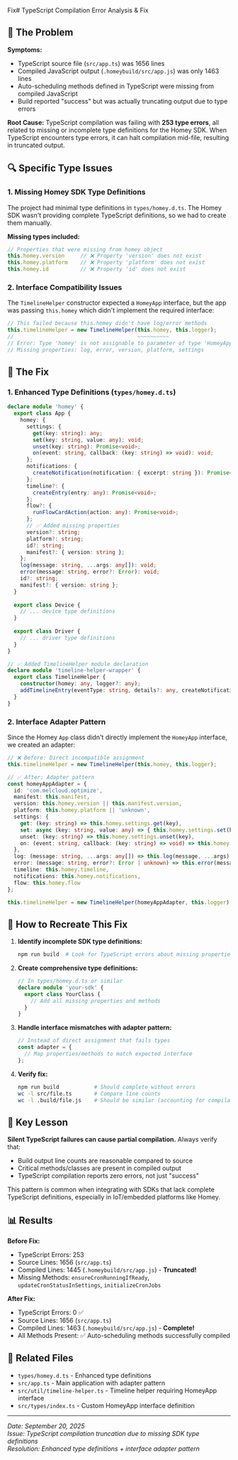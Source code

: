Fix# TypeScript Compilation Error Analysis & Fix

## 🐛 **The Problem**

**Symptoms:**
- TypeScript source file (`src/app.ts`) was 1656 lines
- Compiled JavaScript output (`.homeybuild/src/app.js`) was only 1463 lines
- Auto-scheduling methods defined in TypeScript were missing from compiled JavaScript
- Build reported "success" but was actually truncating output due to type errors

**Root Cause:**
TypeScript compilation was failing with **253 type errors**, all related to missing or incomplete type definitions for the Homey SDK. When TypeScript encounters type errors, it can halt compilation mid-file, resulting in truncated output.

## 🔍 **Specific Type Issues**

### 1. **Missing Homey SDK Type Definitions**
The project had minimal type definitions in `types/homey.d.ts`. The Homey SDK wasn't providing complete TypeScript definitions, so we had to create them manually.

**Missing types included:**
```typescript
// Properties that were missing from homey object
this.homey.version     // ❌ Property 'version' does not exist
this.homey.platform    // ❌ Property 'platform' does not exist  
this.homey.id          // ❌ Property 'id' does not exist
```

### 2. **Interface Compatibility Issues**
The `TimelineHelper` constructor expected a `HomeyApp` interface, but the app was passing `this.homey` which didn't implement the required interface:

```typescript
// This failed because this.homey didn't have log/error methods
this.timelineHelper = new TimelineHelper(this.homey, this.logger);
//                                       ~~~~~~~~~~
// Error: Type 'homey' is not assignable to parameter of type 'HomeyApp'
// Missing properties: log, error, version, platform, settings
```

## 🔧 **The Fix**

### 1. **Enhanced Type Definitions** (`types/homey.d.ts`)

```typescript
declare module 'homey' {
  export class App {
    homey: {
      settings: {
        get(key: string): any;
        set(key: string, value: any): void;
        unset(key: string): Promise<void>;
        on(event: string, callback: (key: string) => void): void;
      };
      notifications: {
        createNotification(notification: { excerpt: string }): Promise<void>;
      };
      timeline?: {
        createEntry(entry: any): Promise<void>;
      };
      flow?: {
        runFlowCardAction(action: any): Promise<void>;
      };
      // ✅ Added missing properties
      version?: string;
      platform?: string;
      id?: string;
      manifest?: { version: string };
    };
    log(message: string, ...args: any[]): void;
    error(message: string, error?: Error): void;
    id?: string;
    manifest?: { version: string };
  }
  
  export class Device {
    // ... device type definitions
  }
  
  export class Driver {
    // ... driver type definitions  
  }
}

// ✅ Added TimelineHelper module declaration
declare module 'timeline-helper-wrapper' {
  export class TimelineHelper {
    constructor(homey: any, logger?: any);
    addTimelineEntry(eventType: string, details?: any, createNotification?: boolean, additionalData?: any): Promise<void>;
  }
}
```

### 2. **Interface Adapter Pattern**

Since the Homey `App` class didn't directly implement the `HomeyApp` interface, we created an adapter:

```typescript
// ❌ Before: Direct incompatible assignment  
this.timelineHelper = new TimelineHelper(this.homey, this.logger);

// ✅ After: Adapter pattern
const homeyAppAdapter = {
  id: 'com.melcloud.optimize',
  manifest: this.manifest,
  version: this.homey.version || this.manifest.version,
  platform: this.homey.platform || 'unknown',
  settings: {
    get: (key: string) => this.homey.settings.get(key),
    set: async (key: string, value: any) => { this.homey.settings.set(key, value); },
    unset: (key: string) => this.homey.settings.unset(key),
    on: (event: string, callback: (key: string) => void) => this.homey.settings.on(event, callback)
  },
  log: (message: string, ...args: any[]) => this.log(message, ...args),
  error: (message: string, error?: Error | unknown) => this.error(message, error as Error),
  timeline: this.homey.timeline,
  notifications: this.homey.notifications,
  flow: this.homey.flow
};

this.timelineHelper = new TimelineHelper(homeyAppAdapter, this.logger);
```

## 🎯 **How to Recreate This Fix**

1. **Identify incomplete SDK type definitions:**
   ```bash
   npm run build  # Look for TypeScript errors about missing properties
   ```

2. **Create comprehensive type definitions:**
   ```typescript
   // In types/homey.d.ts or similar
   declare module 'your-sdk' {
     export class YourClass {
       // Add all missing properties and methods
     }
   }
   ```

3. **Handle interface mismatches with adapter pattern:**
   ```typescript
   // Instead of direct assignment that fails types
   const adapter = {
     // Map properties/methods to match expected interface
   };
   ```

4. **Verify fix:**
   ```bash
   npm run build           # Should complete without errors
   wc -l src/file.ts       # Compare line counts
   wc -l .build/file.js    # Should be similar (accounting for compilation differences)
   ```

## 🚨 **Key Lesson**

**Silent TypeScript failures can cause partial compilation.** Always verify that:
- Build output line counts are reasonable compared to source
- Critical methods/classes are present in compiled output
- TypeScript compilation reports zero errors, not just "success"

This pattern is common when integrating with SDKs that lack complete TypeScript definitions, especially in IoT/embedded platforms like Homey.

## 📊 **Results**

**Before Fix:**
- TypeScript Errors: 253
- Source Lines: 1656 (`src/app.ts`)
- Compiled Lines: 1445 (`.homeybuild/src/app.js`) - **Truncated!**
- Missing Methods: `ensureCronRunningIfReady`, `updateCronStatusInSettings`, `initializeCronJobs`

**After Fix:**
- TypeScript Errors: 0 ✅
- Source Lines: 1656 (`src/app.ts`)
- Compiled Lines: 1463 (`.homeybuild/src/app.js`) - **Complete!**
- All Methods Present: ✅ Auto-scheduling methods successfully compiled

## 🔗 **Related Files**
- `types/homey.d.ts` - Enhanced type definitions
- `src/app.ts` - Main application with adapter pattern
- `src/util/timeline-helper.ts` - Timeline helper requiring HomeyApp interface
- `src/types/index.ts` - Custom HomeyApp interface definition

---
*Date: September 20, 2025*  
*Issue: TypeScript compilation truncation due to missing SDK type definitions*  
*Resolution: Enhanced type definitions + interface adapter pattern*
